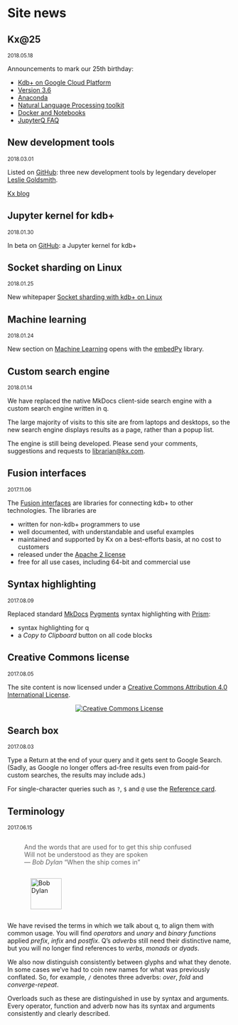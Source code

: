 # <i class="far fa-newspaper"></i> Site news


## <!-- <i class="fas fa-birthday-cake"></i> --> Kx@25

<small>2018.05.18</small>

Announcements to mark our 25th birthday:

-   [Kdb+ on Google Cloud Platform](/cloud/gcl)
-   [Version 3.6](/ref/releases/ChangesIn3.6)
-   [Anaconda](/ml)
-   [Natural Language Processing toolkit](/ml/nlp)
-   [Docker and Notebooks](/ml/setup/#docker-command)
-   [JupyterQ FAQ](/ml/jupyterq/faq/)



## <i class="fa fa-github"></i> New development tools

<small>2018.03.01</small>

Listed on [GitHub](/github/#development-tools): three new development tools  by legendary developer [Leslie Goldsmith](https://github.com/LeslieGoldsmith).

<i class="fa fa-hand-o-right"></i> [Kx blog](https://kx.com/blog/kdb-utilities-essential-utility-identifying-performance-problems/)


## <i class="fa fa-github"></i> Jupyter kernel for kdb+

<small>2018.01.30</small>

In beta on [GitHub](https://github.com/KxSystems/jupyterq): a Jupyter kernel for kdb+ 


## <i class="fa fa-map-o"></i> Socket sharding on Linux

<small>2018.01.25</small>

New whitepaper [Socket sharding with kdb+ on Linux](/wp/socket-sharding.pdf)


## <i class="fa fa-share-alt"></i> Machine learning

<small>2018.01.24</small>

New section on [Machine Learning](/ml) opens with the [embedPy](/ml/embedpy) library.


## <i class="fa fa-search"></i> Custom search engine

<small>2018.01.14</small>

We have replaced the native MkDocs client-side search engine with a custom search engine written in q. 

The large majority of visits to this site are from laptops and desktops, so the new search engine displays results as a page, rather than a popup list. 

The engine is still being developed. 
Please send your comments, suggestions and requests to librarian@kx.com. 


## <i class="fa fa-superpowers"></i> Fusion interfaces

<small>2017.11.06</small>

The [Fusion interfaces](/interfaces/fusion) are libraries for connecting kdb+ to other technologies. The libraries are

-   written for non-kdb+ programmers to use
-   well documented, with understandable and useful examples
-   maintained and supported by Kx on a best-efforts basis, at no cost to customers
-   released under the [Apache 2 license](https://www.apache.org/licenses/LICENSE-2.0)
-   free for all use cases, including 64-bit and commercial use



## <i class="fa fa-code"></i> Syntax highlighting

<small>2017.08.09</small>

Replaced standard [MkDocs](https://mkdocs.org) [Pygments](http://pygments.org/) syntax highlighting with [Prism](http://prismjs.com): 

- syntax highlighting for q
- a _Copy to Clipboard_ button on all code blocks


## <i class="fa fa-balance-scale"></i> Creative Commons license

<small>2017.08.05</small>

The site content is now licensed under a <a rel="license" href="http://creativecommons.org/licenses/by/4.0/">Creative Commons Attribution 4.0 International License</a>. 

<div style="text-align: center;"><a rel="license" href="http://creativecommons.org/licenses/by/4.0/"><img alt="Creative Commons License" style="border-width:0" src="https://i.creativecommons.org/l/by/4.0/88x31.png" /></a></div>


## <i class="fa fa-search"></i> Search box

<small>2017.08.03</small>

Type a Return at the end of your query and it gets sent to Google Search. (Sadly, as Google no longer offers ad-free results even from paid-for custom searches, the results may include ads.) 

For single-character queries such as `?`, `$` and `@` use the [Reference card](/ref/card). 



## <i class="fa fa-comment-o"></i> Terminology

<small>2017.06.15</small>

<blockquote style="border: none;">
    <p style="display: inline-block;">
        And the words that are used for to get this ship confused<br>  
        Will not be understood as they are spoken<br>
        — <i>Bob Dylan</i> “When the ship comes in” 
    </p>
    <p style="display: inline-block; padding: 0 1em;">
        <a href="//bobdylan.com/albums/the-times-they-are-a-changin/" title="The Times they Are A’Changin’"><img alt="Bob Dylan" src="//code.kx.com/q/img/dylan.png" style="height: 70px"/></a>
    </p>
</blockquote>

We have revised the terms in which we talk about q, to align them with common usage. You will find _operators_ and _unary_ and _binary_ _functions_ applied _prefix_, _infix_ and _postfix_. Q’s _adverbs_ still need their distinctive name, but you will no longer find references to _verbs_, _monads_ or _dyads_. 

We also now distinguish consistently between glyphs and what they denote. In some cases we’ve had to coin new names for what was previously conflated. So, for example, `/` denotes three adverbs: _over_, _fold_ and _converge-repeat_. 

Overloads such as these are distinguished in use by syntax and arguments. Every operator, function and adverb now has its syntax and arguments consistently and clearly described. 


